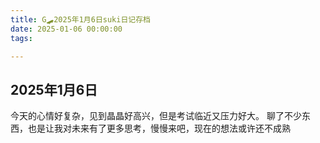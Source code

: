 ```yaml
---
title: G🛹2025年1月6日suki日记存档
date: 2025-01-06 00:00:00
tags:

---
```


## 2025年1月6日

今天的心情好复杂，见到晶晶好高兴，但是考试临近又压力好大。
聊了不少东西，也是让我对未来有了更多思考，慢慢来吧，现在的想法或许还不成熟
